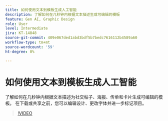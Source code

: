 ```yaml
---
title: 如何使用文本到模板生成人工智能
description: 了解如何在几秒钟内根据文本描述生成可编辑的模板
feature: Gen AI, Graphic Design
role: User
level: Intermediate
jira: KT-14848
source-git-commit: 409e067ded1abd3bdf5b7bedc7616112b4589a60
workflow-type: tm+mt
source-wordcount: '59'
ht-degree: 0%

---
```


# 如何使用文本到模板生成人工智能

了解如何在几秒钟内根据文本描述为社交帖子、海报、传单和卡片生成可编辑的模板。 在下载或共享之前，您可以编辑设计、更改字体并进一步标记项目。

>[!VIDEO](https://video.tv.adobe.com/v/3427022?quality=12&learn=on&hidetitle=true)
